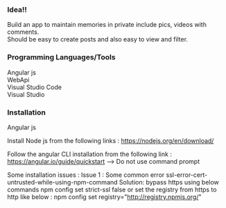 <h3>Idea!!</h3>

<p>Build an app to maintain memories in private include pics, videos with comments.<br>
Should be easy to create posts and also easy to view and filter.</p>

<h3>Programming Languages/Tools</h3>
Angular js <br>
WebApi<br>
Visual Studio Code<br>
Visual Studio <br>

<h3>Installation</h3>

Angular js 

Install Node js from the following links : https://nodejs.org/en/download/

Follow the angular CLI installation from the following link : https://angular.io/guide/quickstart --> Do not use command prompt

Some installation issues :
Issue 1 : Some common error ssl-error-cert-untrusted-while-using-npm-command
Solution: bypass https using below commands
npm config set strict-ssl false
or 
set the registry from https to http like below : npm config set registry="http://registry.npmjs.org/"
